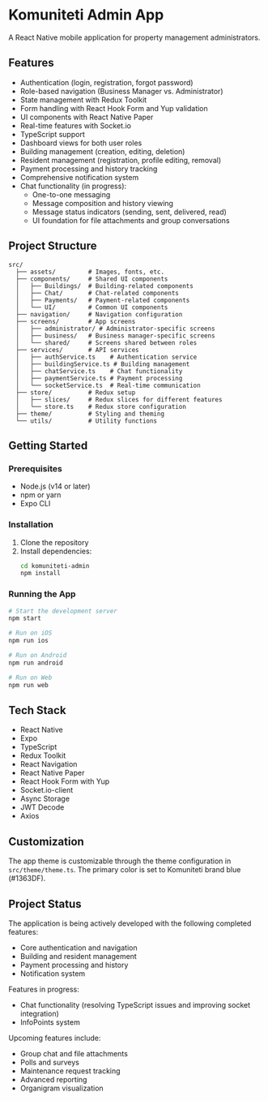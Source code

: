 # Komuniteti Admin App

A React Native mobile application for property management administrators.

## Features

- Authentication (login, registration, forgot password)
- Role-based navigation (Business Manager vs. Administrator)
- State management with Redux Toolkit
- Form handling with React Hook Form and Yup validation
- UI components with React Native Paper
- Real-time features with Socket.io
- TypeScript support
- Dashboard views for both user roles
- Building management (creation, editing, deletion)
- Resident management (registration, profile editing, removal)
- Payment processing and history tracking
- Comprehensive notification system
- Chat functionality (in progress):
  - One-to-one messaging
  - Message composition and history viewing
  - Message status indicators (sending, sent, delivered, read)
  - UI foundation for file attachments and group conversations

## Project Structure

```
src/
  ├── assets/         # Images, fonts, etc.
  ├── components/     # Shared UI components
  │   ├── Buildings/  # Building-related components
  │   ├── Chat/       # Chat-related components
  │   ├── Payments/   # Payment-related components
  │   └── UI/         # Common UI components
  ├── navigation/     # Navigation configuration
  ├── screens/        # App screens
  │   ├── administrator/ # Administrator-specific screens
  │   ├── business/   # Business manager-specific screens
  │   └── shared/     # Screens shared between roles
  ├── services/       # API services
  │   ├── authService.ts    # Authentication service
  │   ├── buildingService.ts # Building management
  │   ├── chatService.ts    # Chat functionality
  │   ├── paymentService.ts # Payment processing
  │   └── socketService.ts  # Real-time communication
  ├── store/          # Redux setup
  │   ├── slices/     # Redux slices for different features
  │   └── store.ts    # Redux store configuration
  ├── theme/          # Styling and theming
  └── utils/          # Utility functions
```

## Getting Started

### Prerequisites

- Node.js (v14 or later)
- npm or yarn
- Expo CLI

### Installation

1. Clone the repository
2. Install dependencies:
   ```bash
   cd komuniteti-admin
   npm install
   ```

### Running the App

```bash
# Start the development server
npm start

# Run on iOS
npm run ios

# Run on Android
npm run android

# Run on Web
npm run web
```

## Tech Stack

- React Native
- Expo
- TypeScript
- Redux Toolkit
- React Navigation
- React Native Paper
- React Hook Form with Yup
- Socket.io-client
- Async Storage
- JWT Decode
- Axios

## Customization

The app theme is customizable through the theme configuration in `src/theme/theme.ts`. The primary color is set to Komuniteti brand blue (#1363DF).

## Project Status

The application is being actively developed with the following completed features:
- Core authentication and navigation
- Building and resident management
- Payment processing and history
- Notification system

Features in progress:
- Chat functionality (resolving TypeScript issues and improving socket integration)
- InfoPoints system

Upcoming features include:
- Group chat and file attachments
- Polls and surveys
- Maintenance request tracking
- Advanced reporting
- Organigram visualization 